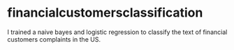 # financialcustomersclassification
I trained a naive bayes and logistic regression to classify the text of financial customers complaints in the US.
